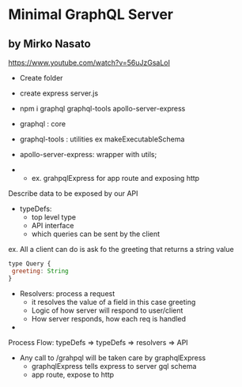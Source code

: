 # Minimal GraphQL Server
## by Mirko Nasato

https://www.youtube.com/watch?v=56uJzGsaLoI

* Create folder
* create express server.js

* npm i graphql graphql-tools apollo-server-express
* graphql : core
* graphql-tools : utilities ex makeExecutableSchema
* apollo-server-express: wrapper with utils; 
* * ex. grahpqlExpress for app route and exposing http

Describe data to be exposed by our API
* typeDefs: 
  - top level type
  - API interface
  - which queries can be sent by the client

ex. All a client can do is ask fo the greeting that returns a string value
```js
type Query {
 greeting: String
}
```

* Resolvers: process a request
  - it resolves the value of a field in this case greeting
  - Logic of how server will respond to user/client
  - How server responds, how each req is handled
* 

Process Flow: typeDefs => typeDefs => resolvers => API 

* Any call to /grahpql will be taken care by graphqlExpress
  - graphqlExpress tells express to server gql schema 
  - app route, expose to http
  
  
